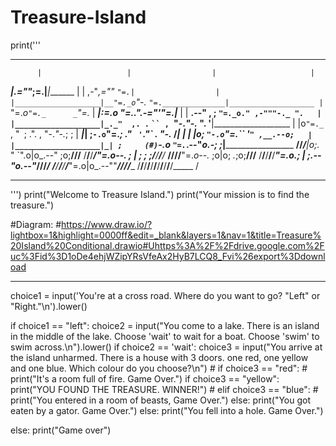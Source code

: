 # Treasure-Island

print('''
*******************************************************************************
          |                   |                  |                     |
 _________|________________.=""_;=.______________|_____________________|_______
|                   |  ,-"_,=""     `"=.|                  |
|___________________|__"=._o`"-._        `"=.______________|___________________
          |                `"=._o`"=._      _`"=._                     |
 _________|_____________________:=._o "=._."_.-="'"=.__________________|_______
|                   |    __.--" , ; `"=._o." ,-"""-._ ".   |
|___________________|_._"  ,. .` ` `` ,  `"-._"-._   ". '__|___________________
          |           |o`"=._` , "` `; .". ,  "-._"-._; ;              |
 _________|___________| ;`-.o`"=._; ." ` '`."\` . "-._ /_______________|_______
|                   | |o;    `"-.o`"=._``  '` " ,__.--o;   |
|___________________|_| ;     (#) `-.o `"=.`_.--"_o.-; ;___|___________________
____/______/______/___|o;._    "      `".o|o_.--"    ;o;____/______/______/____
/______/______/______/_"=._o--._        ; | ;        ; ;/______/______/______/_
____/______/______/______/__"=._o--._   ;o|o;     _._;o;____/______/______/____
/______/______/______/______/____"=._o._; | ;_.--"o.--"_/______/______/______/_
____/______/______/______/______/_____"=.o|o_.--""___/______/______/______/____
/______/______/______/______/______/______/______/______/______/______/_____ /
*******************************************************************************
''')
print("Welcome to Treasure Island.")
print("Your mission is to find the treasure.") 

#Diagram:
#https://www.draw.io/?lightbox=1&highlight=0000ff&edit=_blank&layers=1&nav=1&title=Treasure%20Island%20Conditional.drawio#Uhttps%3A%2F%2Fdrive.google.com%2Fuc%3Fid%3D1oDe4ehjWZipYRsVfeAx2HyB7LCQ8_Fvi%26export%3Ddownload

-------------------------------------------------------------------------------------------------------------------------------

choice1 = input('You\'re at a cross road. Where do you want to go? "Left" or "Right."\n').lower()

if choice1 == "left":
    choice2 = input("You come to a lake. There is an island in the middle of the lake. Choose 'wait' to wait for a boat. Choose 'swim' to swim across.\n").lower()
    if choice2 == 'wait':
        choice3 = input("You arrive at the island unharmed. There is a house with 3 doors. one red, one yellow and one blue. Which colour do you choose?\n")
        # if choice3 == "red":
        #     print("It's a room full of fire. Game Over.")
        if choice3 == "yellow":
            print("YOU FOUND THE TREASURE. WINNER!")
        # elif choice3 == "blue":
        #     print("You entered in a room of beasts, Game Over.")
        else:
            print("You got eaten by a gator. Game Over.") 
    else: 
        print("You fell into a hole. Game Over.")

else: 
    print("Game over")    
